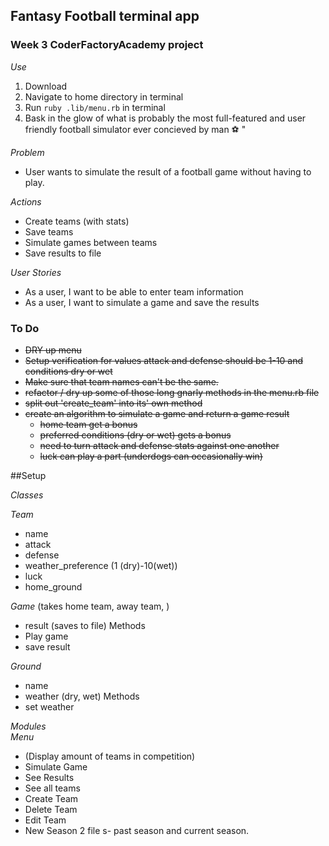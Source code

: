 ## Fantasy Football terminal app

### Week 3 CoderFactoryAcademy project

*Use*

1. Download
2. Navigate to home directory in terminal
3. Run `ruby .lib/menu.rb` in terminal
4. Bask in the glow of what is probably the most full-featured and user friendly football simulator ever concieved by man ⚽  "

*Problem*
- User wants to simulate the result of a football game without having to play.

*Actions*

- Create teams (with stats)
- Save teams
- Simulate games between teams
- Save results to file

*User Stories*

- As a user, I want to be able to enter team information
- As a user, I want to simulate a game and save the results

### To Do
- ~~DRY up menu~~
- ~~Setup verification for values  attack and defense should be 1-10 and conditions dry or wet~~
- ~~Make sure that team names can't be the same.~~
- ~~refactor / dry up some of those long gnarly methods in the menu.rb file~~
- ~~split out 'create_team' into its' own method~~
- ~~create an algorithm to simulate a game and return a game result~~
  - ~~home team get a bonus~~
  - ~~preferred conditions (dry or wet) gets a bonus~~
  - ~~need to turn attack and defense stats against one another~~
  - ~~luck can play a part (underdogs can occasionally win)~~

##Setup

_Classes_

*Team*
  - name
  - attack
  - defense
  - weather_preference (1 (dry)-10(wet))
  - luck
  - home_ground

*Game*
(takes home team, away team, )
  - result (saves to file)
Methods
  - Play game
  - save result

*Ground*
  - name
  - weather (dry, wet)
Methods
  - set weather

_Modules_  
*Menu*
  - (Display amount of teams in competition)
  - Simulate Game
  - See Results
  - See all teams
  - Create Team
  - Delete Team
  - Edit Team
  - New Season
2 file s- past season and current season.
